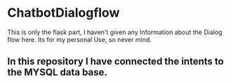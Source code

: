 # ChatbotDialogflow
This is only the flask part, I haven't given any Information about the Dialog flow here. Its for my personal Use, so never mind.

## In this repository I have connected the intents to the MYSQL data base.
